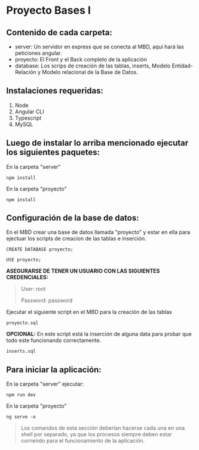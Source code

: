 #  Proyecto Bases I 

## Contenido de cada carpeta:

 - server: Un servidor en express que se conecta al MBD, aquí hará las peticiones angular. 
 - proyecto: El Front y el Back completo de la aplicación
 - database: Los scrips de creación de las tablas, inserts, Modelo Entidad-Relación y Modelo relacional de la Base de Datos. 

## Instalaciones requeridas: 

 1. Node 
 2. Angular CLI 
 3. Typescript 
 4. MySQL 

## Luego de instalar lo arriba mencionado ejecutar los siguientes paquetes: 

En la carpeta "server"

    npm install 

En la carpeta "proyecto"

    npm install 

## Configuración de la base de datos:

En el MBD crear una base de datos llamada "proyecto" y estar en ella para ejectuar los scripts de creacion de las tablas e inserción.

    CREATE DATABASE proyecto;
    
    USE proyecto;

**ASEGURARSE DE TENER UN USUARIO CON LAS SIGUIENTES CREDENCIALES:** 

> User: root
> 
> Password: password

Ejecutar el siguiente script en el MBD para la creación de las tablas  

    proyecto.sql 

**OPCIONAL:**  En este script está la inserción de alguna data para probar que todo este funcionando correctamente. 

    inserts.sql


## Para iniciar la aplicación:

En la carpeta "server" ejecutar: 

    npm run dev


En la carpeta "proyecto" 

    ng serve -o

> Los comandos de esta sección deberían hacerse cada una en una shell por separado, ya que los procesos siempre deben estar corriendo para el funcionamiento de la aplicación. 
